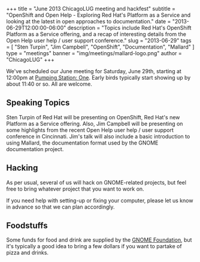 +++
title = "June 2013 ChicagoLUG meeting and hackfest"
subtitle = "OpenShift and Open Help - Exploring Red Hat's Platform as a Service and looking at the latest in open approaches to documentation."
date = "2013-06-29T12:00:00-06:00"
description = "Topics include Red Hat's OpenShift Platform as a Service offering, and a recap of interesting details from the Open Help user help / user support conference."
slug = "2013-06-29"
tags = [ "Sten Turpin", "Jim Campbell", "OpenShift", "Documentation", "Mallard" ] 
type = "meetings"
banner = "img/meetings/mallard-logo.png"
author = "ChicagoLUG"
+++

We've scheduled our June meeting for Saturday, June 29th, starting at
12:00pm at [Pumping Station: One](http://chicagolug.org/psone312). Early
birds typically start showing up by about 11:40 or so. All are welcome.

Speaking Topics
---------------

Sten Turpin of Red Hat will be presenting on OpenShift, Red Hat's new
Platform as a Service offering. Also, Jim Campbell will be presenting on
some highlights from the recent Open Help user help / user support
conference in Cincinnati. Jim's talk will also include a basic
introduction to using Mallard, the documentation format used by the
GNOME documentation project.

Hacking
-------

As per usual, several of us will hack on GNOME-related projects, but
feel free to bring whatever project that you want to work on.

If you need help with setting-up or fixing your computer, please let us
know in advance so that we can plan accordingly.

Foodstuffs
----------

Some funds for food and drink are supplied by the [GNOME Foundation](https://www.gnome.org/foundation/), but it's typically a
good idea to bring a few dollars if you want to partake of pizza and
drinks.
